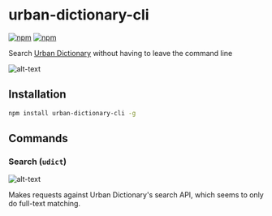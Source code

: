 # urban-dictionary-cli

[![npm](https://img.shields.io/npm/dt/urban-dictionary-cli.svg)](https://www.npmjs.com/package/urban-dictionary-cli)
[![npm](https://img.shields.io/npm/v/urban-dictionary-cli.svg)](https://www.npmjs.com/package/urban-dictionary-cli)

Search [Urban Dictionary](https://www.urbandictionary.com) without having to leave the command line

![alt-text](https://imgur.com/y2PmJCL.png)

## Installation

```bash
npm install urban-dictionary-cli -g
```

## Commands

### Search (`udict`)

![alt-text](https://i.imgur.com/d3UYcp4.gif)

Makes requests against Urban Dictionary's search API, which seems to only do full-text matching.
